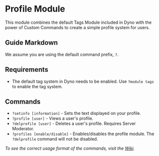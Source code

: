 # Profile Module
This module combines the default Tags Module included in Dyno with the power of Custom Commands to create a simple profile system for users.

## Guide Markdown
We assume you are using the default command prefix, `?`. 

## Requirements
* The default tag system in Dyno needs to be enabled. Use `?module tags` to enable the tag system.  

## Commands
* `?setinfo [information]` - Sets the text displayed on your profile.  
* `?profile [user]` - Views a user's profile.
* `?delprofile [user]` - Deletes a user's profile. Requires Server Moderator.  
* `?profiles [enable/disable]` - Enables/disables the profile module. The ``?delprofile`` command will not be disabled.

*To see the correct usage format of the commands, visit the [Wiki](https://github.com/Strand-Custom-Commands/Strand-Custom-Commands/wiki).*
